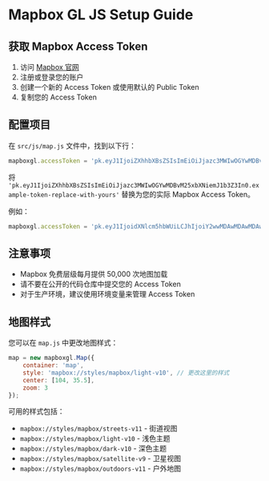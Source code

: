 # Mapbox GL JS Setup Guide

## 获取 Mapbox Access Token

1. 访问 [Mapbox 官网](https://account.mapbox.com/access-tokens/)
2. 注册或登录您的账户
3. 创建一个新的 Access Token 或使用默认的 Public Token
4. 复制您的 Access Token

## 配置项目

在 `src/js/map.js` 文件中，找到以下行：

```javascript
mapboxgl.accessToken = 'pk.eyJ1IjoiZXhhbXBsZSIsImEiOiJjazc3MWIwOGYwMDBvM25xbXNiemJ1b3Z3In0.example-token-replace-with-yours';
```

将 `'pk.eyJ1IjoiZXhhbXBsZSIsImEiOiJjazc3MWIwOGYwMDBvM25xbXNiemJ1b3Z3In0.example-token-replace-with-yours'` 替换为您的实际 Mapbox Access Token。

例如：
```javascript
mapboxgl.accessToken = 'pk.eyJ1IjoidXNlcm5hbWUiLCJhIjoiY2wwMDAwMDAwMDAwMDBiMTExMTExMTExMTExMSJ0.ABCDEFGHIJKLMNOPQRSTUVWXYZabcdefghijklmnop';
```

## 注意事项

- Mapbox 免费层级每月提供 50,000 次地图加载
- 请不要在公开的代码仓库中提交您的 Access Token
- 对于生产环境，建议使用环境变量来管理 Access Token

## 地图样式

您可以在 `map.js` 中更改地图样式：

```javascript
map = new mapboxgl.Map({
    container: 'map',
    style: 'mapbox://styles/mapbox/light-v10', // 更改这里的样式
    center: [104, 35.5],
    zoom: 3
});
```

可用的样式包括：
- `mapbox://styles/mapbox/streets-v11` - 街道视图
- `mapbox://styles/mapbox/light-v10` - 浅色主题
- `mapbox://styles/mapbox/dark-v10` - 深色主题
- `mapbox://styles/mapbox/satellite-v9` - 卫星视图
- `mapbox://styles/mapbox/outdoors-v11` - 户外地图
